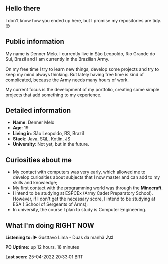 ## Hello there

I don't know how you ended up here, but I promise my repositories are tidy. 😙

## Public information

My name is Denner Melo. I currently live in São Leopoldo, Rio Grande do Sul, Brazil and I am currently in the Brazilian Army.

On my free time I try to learn new things, develop some projects and try to keep my mind always thinking. But lately having free time is kind of complicated, because the Army needs many hours of work.

My current focus is the development of my portfolio, creating some simple projects that add something to my experience.

## Detailed information

* **Name**: Denner Melo
* **Age**: 19
* **Living in**: São Leopoldo, RS, Brazil
* **Stack**: Java, SQL, Kotlin, JS
* **University**: Not yet, but in the future.

## Curiosities about me

* My contact with computers was very early, which allowed me to develop curiosities about subjects that I now master and can add to my skills and knowledge;
* My first contact with the programming world was through the **Minecraft**.
* I intend to be studying at ESPCEx (Army Cadet Preparatory School). However, if I don't get the necessary score, I intend to be studying at ESA (
School of Sergeants of Arms);
* In university, the course I plan to study is Computer Engineering.

## What I'm doing RIGHT NOW

**Listening to:** ► Gusttavo Lima - Duas da manhã ♪♫

**PC Uptime:** up 12 hours, 18 minutes

**Last seen:** 25-04-2022 20:33:01 BRT
